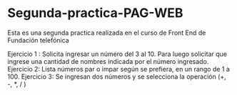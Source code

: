 # Segunda-practica-PAG-WEB
Esta es una segunda practica realizada en el curso de Front End de Fundación telefónica

Ejercicio 1 : Solicita ingresar un número del 3 al 10. Para luego solicitar que ingrese una cantidad de nombres indicada por el número ingresado.
Ejercicio 2: Lista números par o impar según se prefiera, en un rango de 1 a 100.
Ejercicio 3: Se ingresan dos números y se selecciona la operación (+, -, *, / )
